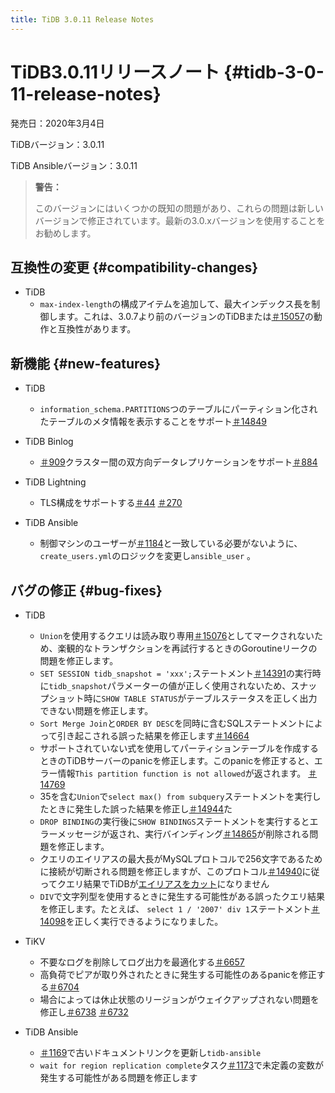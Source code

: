 ```yaml
---
title: TiDB 3.0.11 Release Notes
---
```


# TiDB3.0.11リリースノート {#tidb-3-0-11-release-notes}

発売日：2020年3月4日

TiDBバージョン：3.0.11

TiDB Ansibleバージョン：3.0.11

> **警告：**
>
> このバージョンにはいくつかの既知の問題があり、これらの問題は新しいバージョンで修正されています。最新の3.0.xバージョンを使用することをお勧めします。

## 互換性の変更 {#compatibility-changes}

-   TiDB
    -   `max-index-length`の構成アイテムを追加して、最大インデックス長を制御します。これは、3.0.7より前のバージョンのTiDBまたは[＃15057](https://github.com/pingcap/tidb/pull/15057)の動作と互換性があります。

## 新機能 {#new-features}

-   TiDB
    -   `information_schema.PARTITIONS`つのテーブルにパーティション化されたテーブルのメタ情報を表示することをサポート[＃14849](https://github.com/pingcap/tidb/pull/14849)

-   TiDB Binlog
    -   [＃909](https://github.com/pingcap/tidb-binlog/pull/909)クラスター間の双方向データレプリケーションをサポート[＃884](https://github.com/pingcap/tidb-binlog/pull/884)

-   TiDB Lightning
    -   TLS構成をサポートする[＃44](https://github.com/tikv/importer/pull/44) [＃270](https://github.com/pingcap/tidb-lightning/pull/270)

-   TiDB Ansible
    -   制御マシンのユーザーが[＃1184](https://github.com/pingcap/tidb-ansible/pull/1184)と一致している必要がないように、 `create_users.yml`のロジックを変更し`ansible_user` 。

## バグの修正 {#bug-fixes}

-   TiDB
    -   `Union`を使用するクエリは読み取り専用[＃15076](https://github.com/pingcap/tidb/pull/15076)としてマークされないため、楽観的なトランザクションを再試行するときのGoroutineリークの問題を修正します。
    -   `SET SESSION tidb_snapshot = 'xxx';`ステートメント[＃14391](https://github.com/pingcap/tidb/pull/14391)の実行時に`tidb_snapshot`パラメーターの値が正しく使用されないため、スナップショット時に`SHOW TABLE STATUS`がテーブルステータスを正しく出力できない問題を修正します。
    -   `Sort Merge Join`と`ORDER BY DESC`を同時に含むSQLステートメントによって引き起こされる誤った結果を修正します[＃14664](https://github.com/pingcap/tidb/pull/14664)
    -   サポートされていない式を使用してパーティションテーブルを作成するときのTiDBサーバーのpanicを修正します。このpanicを修正すると、エラー情報`This partition function is not allowed`が返されます。 [＃14769](https://github.com/pingcap/tidb/pull/14769)
    -   35を含む`Union`で`select max() from subquery`ステートメントを実行したときに発生した誤った結果を修正し[＃14944](https://github.com/pingcap/tidb/pull/14944)た
    -   `DROP BINDING`の実行後に`SHOW BINDINGS`ステートメントを実行するとエラーメッセージが返され、実行バインディング[＃14865](https://github.com/pingcap/tidb/pull/14865)が削除される問題を修正します。
    -   クエリのエイリアスの最大長がMySQLプロトコルで256文字であるために接続が切断される問題を修正しますが、このプロトコル[＃14940](https://github.com/pingcap/tidb/pull/14940)に従ってクエリ結果でTiDBが[エイリアスをカット](https://dev.mysql.com/doc/refman/8.0/en/identifier-length.html)になりません
    -   `DIV`で文字列型を使用するときに発生する可能性がある誤ったクエリ結果を修正します。たとえば、 `select 1 / '2007' div 1`ステートメント[＃14098](https://github.com/pingcap/tidb/pull/14098)を正しく実行できるようになりました。

-   TiKV
    -   不要なログを削除してログ出力を最適化する[＃6657](https://github.com/tikv/tikv/pull/6657)
    -   高負荷でピアが取り外されたときに発生する可能性のあるpanicを修正する[＃6704](https://github.com/tikv/tikv/pull/6704)
    -   場合によっては休止状態のリージョンがウェイクアップされない問題を修正し[＃6738](https://github.com/tikv/tikv/pull/6738) [＃6732](https://github.com/tikv/tikv/pull/6732)

-   TiDB Ansible
    -   [＃1169](https://github.com/pingcap/tidb-ansible/pull/1169)で古いドキュメントリンクを更新し`tidb-ansible`
    -   `wait for region replication complete`タスク[＃1173](https://github.com/pingcap/tidb-ansible/pull/1173)で未定義の変数が発生する可能性がある問題を修正します
